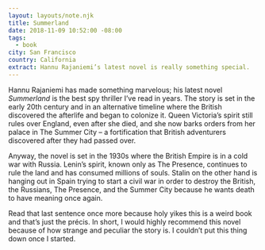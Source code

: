 ```yaml
---
layout: layouts/note.njk
title: Summerland
date: 2018-11-09 10:52:00 -08:00
tags:
  - book
city: San Francisco
country: California
extract: Hannu Rajaniemi’s latest novel is really something special.
---
```


Hannu Rajaniemi has made something marvelous; his latest novel _Summerland_ is the best spy thriller I’ve read in years. The story is set in the early 20th century and in an alternative timeline where the British discovered the afterlife and began to colonize it. Queen Victoria’s spirit still rules over England, even after she died, and she now barks orders from her palace in The Summer City – a fortification that British adventurers discovered after they had passed over.

Anyway, the novel is set in the 1930s where the British Empire is in a cold war with Russia. Lenin’s spirit, known only as The Presence, continues to rule the land and has consumed millions of souls. Stalin on the other hand is hanging out in Spain trying to start a civil war in order to destroy the British, the Russians, The Presence, and the Summer City because he wants death to have meaning once again.

Read that last sentence once more because holy yikes this is a weird book and that’s just the précis. In short, I would highly recommend this novel because of how strange and peculiar the story is. I couldn’t put this thing down once I started.
